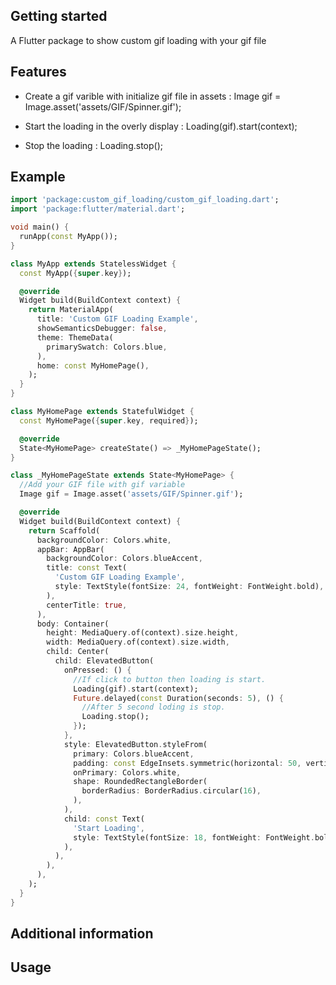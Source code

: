 ## Getting started

A Flutter package to show custom gif loading with your gif file

## Features

- Create a gif varible with initialize gif file in assets : Image gif = Image.asset('assets/GIF/Spinner.gif');

- Start the loading in the overly display : Loading(gif).start(context);

- Stop the loading : Loading.stop();


## Example

```dart
import 'package:custom_gif_loading/custom_gif_loading.dart';
import 'package:flutter/material.dart';

void main() {
  runApp(const MyApp());
}

class MyApp extends StatelessWidget {
  const MyApp({super.key});

  @override
  Widget build(BuildContext context) {
    return MaterialApp(
      title: 'Custom GIF Loading Example',
      showSemanticsDebugger: false,
      theme: ThemeData(
        primarySwatch: Colors.blue,
      ),
      home: const MyHomePage(),
    );
  }
}

class MyHomePage extends StatefulWidget {
  const MyHomePage({super.key, required});

  @override
  State<MyHomePage> createState() => _MyHomePageState();
}

class _MyHomePageState extends State<MyHomePage> {
  //Add your GIF file with gif variable
  Image gif = Image.asset('assets/GIF/Spinner.gif');

  @override
  Widget build(BuildContext context) {
    return Scaffold(
      backgroundColor: Colors.white,
      appBar: AppBar(
        backgroundColor: Colors.blueAccent,
        title: const Text(
          'Custom GIF Loading Example',
          style: TextStyle(fontSize: 24, fontWeight: FontWeight.bold),
        ),
        centerTitle: true,
      ),
      body: Container(
        height: MediaQuery.of(context).size.height,
        width: MediaQuery.of(context).size.width,
        child: Center(
          child: ElevatedButton(
            onPressed: () {
              //If click to button then loading is start.
              Loading(gif).start(context);
              Future.delayed(const Duration(seconds: 5), () {
                //After 5 second loding is stop.
                Loading.stop();
              });
            },
            style: ElevatedButton.styleFrom(
              primary: Colors.blueAccent,
              padding: const EdgeInsets.symmetric(horizontal: 50, vertical: 20),
              onPrimary: Colors.white,
              shape: RoundedRectangleBorder(
                borderRadius: BorderRadius.circular(16),
              ),
            ),
            child: const Text(
              'Start Loading',
              style: TextStyle(fontSize: 18, fontWeight: FontWeight.bold),
            ),
          ),
        ),
      ),
    );
  }
}
```


## Additional information

## Usage
